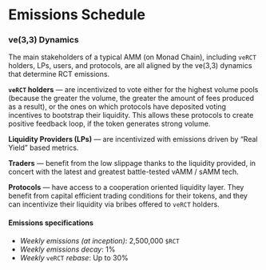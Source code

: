 # Emissions Schedule

### **ve(3,3) Dynamics** <a href="#ve-3-3-dynamics" id="ve-3-3-dynamics"></a>

The main stakeholders of a typical AMM (on Monad Chain), including `veRCT` holders, LPs, users, and protocols, are all aligned by the ve(3,3) dynamics that determine RCT emissions.

**`veRCT` holders** — are incentivized to vote either for the highest volume pools (because the greater the volume, the greater the amount of fees produced as a result), or the ones on which protocols have deposited voting incentives to bootstrap their liquidity. This allows these protocols to create positive feedback loop, if the token generates strong volume.

**Liquidity Providers (LPs)** — are incentivized with emissions driven by “Real Yield” based metrics.

**Traders** — benefit from the low slippage thanks to the liquidity provided, in concert with the latest and greatest battle-tested vAMM / sAMM tech.

**Protocols** — have access to a cooperation oriented liquidity layer. They benefit from capital efficient trading conditions for their tokens, and they can incentivize their liquidity via bribes offered to `veRCT` holders.

#### **Emissions specifications** <a href="#emissions-specifications" id="emissions-specifications"></a>

* _Weekly emissions (at inception)_: 2,500,000 `$RCT`
* _Weekly emissions decay_: 1%
* _Weekly_ `veRCT` _rebase_: Up to 30%
